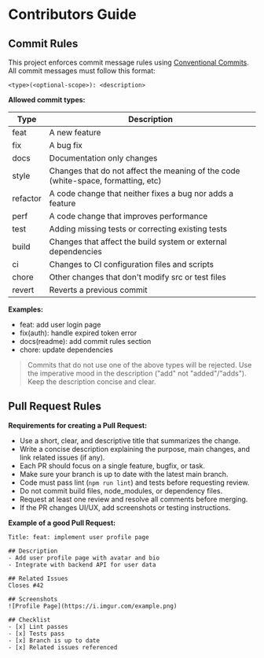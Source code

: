 # Contributors Guide

## Commit Rules

This project enforces commit message rules using [Conventional Commits](https://www.conventionalcommits.org/en/v1.0.0/). All commit messages must follow this format:

```
<type>(<optional-scope>): <description>
```

**Allowed commit types:**

| Type     | Description                                                                       |
| -------- | --------------------------------------------------------------------------------- |
| feat     | A new feature                                                                     |
| fix      | A bug fix                                                                         |
| docs     | Documentation only changes                                                        |
| style    | Changes that do not affect the meaning of the code (white-space, formatting, etc) |
| refactor | A code change that neither fixes a bug nor adds a feature                         |
| perf     | A code change that improves performance                                           |
| test     | Adding missing tests or correcting existing tests                                 |
| build    | Changes that affect the build system or external dependencies                     |
| ci       | Changes to CI configuration files and scripts                                     |
| chore    | Other changes that don't modify src or test files                                 |
| revert   | Reverts a previous commit                                                         |

**Examples:**

- feat: add user login page
- fix(auth): handle expired token error
- docs(readme): add commit rules section
- chore: update dependencies

> Commits that do not use one of the above types will be rejected.
> Use the imperative mood in the description ("add" not "added"/"adds").
> Keep the description concise and clear.

## Pull Request Rules

**Requirements for creating a Pull Request:**

- Use a short, clear, and descriptive title that summarizes the change.
- Write a concise description explaining the purpose, main changes, and link related issues (if any).
- Each PR should focus on a single feature, bugfix, or task.
- Make sure your branch is up to date with the latest main branch.
- Code must pass lint (`npm run lint`) and tests before requesting review.
- Do not commit build files, node_modules, or dependency files.
- Request at least one review and resolve all comments before merging.
- If the PR changes UI/UX, add screenshots or testing instructions.

**Example of a good Pull Request:**

```
Title: feat: implement user profile page

## Description
- Add user profile page with avatar and bio
- Integrate with backend API for user data

## Related Issues
Closes #42

## Screenshots
![Profile Page](https://i.imgur.com/example.png)

## Checklist
- [x] Lint passes
- [x] Tests pass
- [x] Branch is up to date
- [x] Related issues referenced
```
